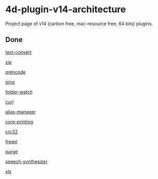 # 4d-plugin-v14-architecture
Project page of v14 (carbon free, mac-resource free, 64 bits) plugins.

Done
---
[text-convert](https://github.com/miyako/4d-plugin-text-convert)

[zip](https://github.com/miyako/4d-plugin-zip)

[qrencode](https://github.com/miyako/4d-plugin-qrencode)

[ping](https://github.com/miyako/4d-plugin-ping)

[folder-watch](https://github.com/miyako/4d-plugin-folder-watch)

[curl](https://github.com/miyako/4d-plugin-curl)

[alias-manager](https://github.com/miyako/4d-plugin-alias-manager)

[core-printing](https://github.com/miyako/4d-plugin-core-printing)

[crc32](https://github.com/miyako/4d-plugin-crc32)

[freexl](https://github.com/miyako/wak-freexl)

[purge](https://github.com/miyako/4d-plugin-purge)

[speech-synthesizer](https://github.com/miyako/4d-plugin-speech-synthesizer)

[xls](https://github.com/miyako/4d-plugin-xls)

